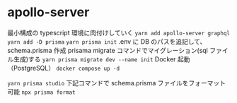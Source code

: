 # apollo-server

最小構成の typescript 環境に肉付けしていく
`yarn add apollo-server graphql`
`yarn add -D prisma`
`yarn prisma init`
.env に DB のパスを追記して、schema.prisma 作成
prisama migrate コマンドでマイグレーション(sql ファイル生成)する
`yarn prisma migrate dev --name init`
Docker 起動（PostgreSQL）
`docker compose up -d`

`yarn prisma studio`
下記コマンドで schema.prisma ファイルをフォーマット可能
`npx prisma format`
